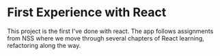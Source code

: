 # First Experience with React

This project is the first I've done with react. The app follows assignments from NSS where we move through several chapters of React learning, refactoring along the way.